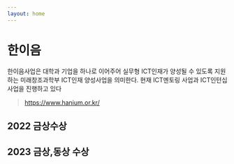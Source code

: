 ```yaml
---
layout: home
---
```


# 한이음
한이음사업은 대학과 기업을 하나로 이어주어 실무형 ICT인재가 양성될 수 있도록 지원하는 미래창조과학부 ICT인재 양성사업을 의미한다. 현재 ICT멘토링 사업과 ICT인턴십 사업을 진행하고 있다
> https://www.hanium.or.kr/

## 2022 금상수상

## 2023 금상,동상 수상


